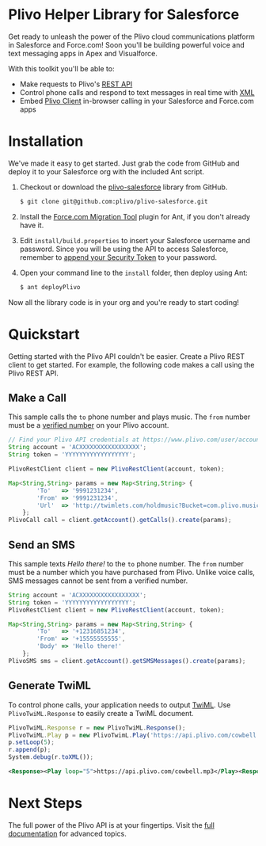 # Plivo Helper Library for Salesforce

Get ready to unleash the power of the Plivo cloud communications platform in Salesforce and Force.com!  Soon you'll be building powerful voice and text messaging apps in Apex and Visualforce.

With this toolkit you'll be able to:

* Make requests to Plivo's [REST API](http://www.plivo.com/docs/api)
* Control phone calls and respond to text messages in real time with [XML](http://www.plivo.com/docs/api/xml)
* Embed [Plivo Client](http://www.plivo.com/docs/sdk/web/) in-browser calling in your Salesforce and Force.com apps


Installation
============

We've made it easy to get started. Just grab the code from GitHub and deploy it to your Salesforce org with the included Ant script.

1. Checkout or download the [plivo-salesforce](https://github.com/plivo/plivo-salesforce) library from GitHub.

    ```bash
    $ git clone git@github.com:plivo/plivo-salesforce.git
    ```

1. Install the [Force.com Migration Tool](http://www.salesforce.com/us/developer/docs/daas/Content/forcemigrationtool_install.htm) plugin for Ant, if you don't already have it.

1. Edit `install/build.properties` to insert your Salesforce username and password.  Since you will be using the API to access Salesforce, remember to [append your Security Token](http://www.salesforce.com/us/developer/docs/api/Content/sforce_api_concepts_security.htm#topic-title_login_token) to your password.

1. Open your command line to the `install` folder, then deploy using Ant:

    ```bash
    $ ant deployPlivo
    ```

Now all the library code is in your org and you're ready to start coding!



Quickstart
==========

Getting started with the Plivo API couldn't be easier. Create a Plivo REST client to get started. For example, the following code makes a call using the Plivo REST API.

Make a Call
-----------
This sample calls the `to` phone number and plays music.  The `from` number must be a [verified number](https://www.plivo.com/user/account/phone-numbers/verified) on your Plivo account.

```javascript
// Find your Plivo API credentials at https://www.plivo.com/user/account
String account = 'ACXXXXXXXXXXXXXXXXX';
String token = 'YYYYYYYYYYYYYYYYYY';

PlivoRestClient client = new PlivoRestClient(account, token);

Map<String,String> params = new Map<String,String> {
        'To'   => '9991231234',
        'From' => '9991231234',
        'Url'  => 'http://twimlets.com/holdmusic?Bucket=com.plivo.music.ambient'
    };
PlivoCall call = client.getAccount().getCalls().create(params);
```

Send an SMS
-----------
This sample texts *Hello there!* to the `to` phone number.  The `from` number must be a number which you have purchased from Plivo. Unlike voice calls, SMS messages cannot be sent from a verified number.

```javascript
String account = 'ACXXXXXXXXXXXXXXXXX';
String token = 'YYYYYYYYYYYYYYYYYY';
PlivoRestClient client = new PlivoRestClient(account, token);

Map<String,String> params = new Map<String,String> {
        'To'   => '+12316851234',
        'From' => '+15555555555',
        'Body' => 'Hello there!'
    };
PlivoSMS sms = client.getAccount().getSMSMessages().create(params);
```

Generate TwiML
--------------

To control phone calls, your application needs to output [TwiML](http://www.plivo.com/docs/api/xml/). Use `PlivoTwiML.Response` to easily create a TwiML document.

```javascript
PlivoTwiML.Response r = new PlivoTwiML.Response();
PlivoTwiML.Play p = new PlivoTwimL.Play('https://api.plivo.com/cowbell.mp3');
p.setLoop(5);
r.append(p);
System.debug(r.toXML());
```

```xml
<Response><Play loop="5">https://api.plivo.com/cowbell.mp3</Play><Response>
```



Next Steps
==========

The full power of the Plivo API is at your fingertips. Visit the [full documentation](http://readthedocs.org/docs/plivo-salesforce) for advanced topics.
